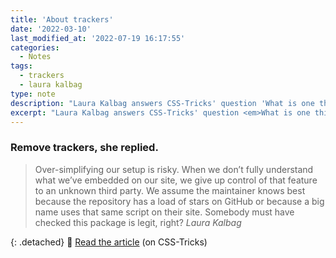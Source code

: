 ```yaml
---
title: 'About trackers'
date: '2022-03-10'
last_modified_at: '2022-07-19 16:17:55'
categories:
  - Notes
tags:
  - trackers
  - laura kalbag
type: note
description: "Laura Kalbag answers CSS-Tricks' question 'What is one thing people can do to make their website better?'"
excerpt: "Laura Kalbag answers CSS-Tricks' question <em>What is one thing people can do to make their website better?</em>"
---
```

### Remove trackers, she replied.

> Over-simplifying our setup is risky. When we don’t fully understand what we’ve embedded on our site, we give up control of that feature to an unknown third party. We assume the maintainer knows best because the repository has a load of stars on GitHub or because a big name uses that same script on their site. Somebody must have checked this package is legit, right?
<cite>Laura Kalbag</cite>

{: .detached}
🔗 [Read the article](https://css-tricks.com/remove-trackers/) (on CSS-Tricks)